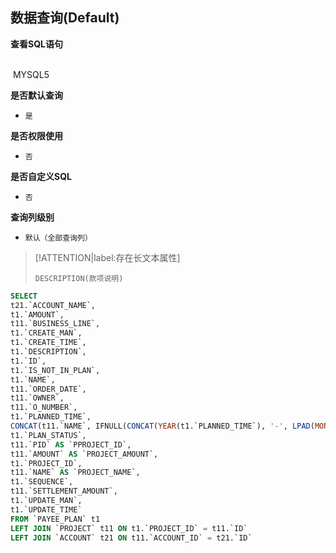 ## 数据查询(Default) <!-- {docsify-ignore-all} -->



<p class="panel-title"><b>查看SQL语句</b></p>
<br>

<el-row>
&nbsp;<el-tag @click="MYSQL5 = true">MYSQL5</el-tag>
</el-row>

<br>
<p class="panel-title"><b>是否默认查询</b></p>

* `是`

<p class="panel-title"><b>是否权限使用</b></p>

* `否`

<p class="panel-title"><b>是否自定义SQL</b></p>

* `否`

<p class="panel-title"><b>查询列级别</b></p>

* `默认（全部查询列）`

> [!ATTENTION|label:存在长文本属性]
>
> `DESCRIPTION(款项说明)`






<el-dialog v-model="MYSQL5" title="MYSQL5">

```sql
SELECT
t21.`ACCOUNT_NAME`,
t1.`AMOUNT`,
t11.`BUSINESS_LINE`,
t1.`CREATE_MAN`,
t1.`CREATE_TIME`,
t1.`DESCRIPTION`,
t1.`ID`,
t1.`IS_NOT_IN_PLAN`,
t1.`NAME`,
t11.`ORDER_DATE`,
t11.`OWNER`,
t11.`O_NUMBER`,
t1.`PLANNED_TIME`,
CONCAT(t11.`NAME`, IFNULL(CONCAT(YEAR(t1.`PLANNED_TIME`), '-', LPAD(MONTH(t1.`PLANNED_TIME`), 2, '0'), '-', LPAD(DAY(t1.`PLANNED_TIME`), 2, '0')), '未明确'), '收款计划') AS `PLAN_NAME`,
t1.`PLAN_STATUS`,
t11.`PID` AS `PPROJECT_ID`,
t11.`AMOUNT` AS `PROJECT_AMOUNT`,
t1.`PROJECT_ID`,
t11.`NAME` AS `PROJECT_NAME`,
t1.`SEQUENCE`,
t11.`SETTLEMENT_AMOUNT`,
t1.`UPDATE_MAN`,
t1.`UPDATE_TIME`
FROM `PAYEE_PLAN` t1 
LEFT JOIN `PROJECT` t11 ON t1.`PROJECT_ID` = t11.`ID` 
LEFT JOIN `ACCOUNT` t21 ON t11.`ACCOUNT_ID` = t21.`ID` 


```

</el-dialog>

<script>
 const { createApp } = Vue
  createApp({
    data() {
      return {
                MYSQL5 : false
        
      }
    },
    methods: {
    }
  }).use(ElementPlus).mount('#app')
</script>